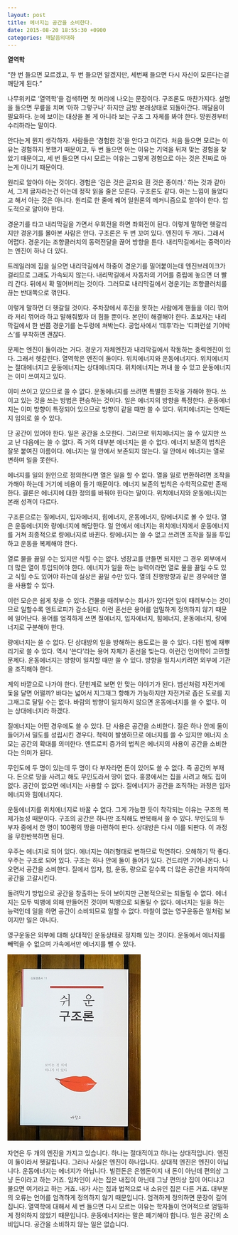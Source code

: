 ```yaml
---
layout: post
title: 에너지는 공간을 소비한다.
date: 2015-08-20 18:55:30 +0900
categories: 깨달음의대화
---
```

**열역학** 

  


“한 번 들으면 모르겠고, 두 번 들으면 알겠지만, 세번째 들으면 다시 자신이 모른다는걸 깨닫게 된다.” 

  


나무위키로 ‘열역학’을 검색하면 첫 머리에 나오는 문장이다. 구조론도 마찬가지다. 설명을 들으면 무릎을 치며 ‘아하 그렇구나’ 하지만 금방 본래상태로 되돌아간다. 깨달음이 필요하다. 눈에 보이는 대상을 볼 게 아니라 보는 구조 그 자체를 봐야 한다. 망원경부터 수리하라는 말이다. 

  


안다는게 뭔지 생각하자. 사람들은 ‘경험한 것’을 안다고 여긴다. 처음 들으면 모르는 이유는 경험하지 못했기 때문이고, 두 번 들으면 아는 이유는 기억을 뒤져 맞는 경험을 찾았기 때문이고, 세 번 들으면 다시 모르는 이유는 그렇게 경험으로 아는 것은 진짜로 아는게 아니기 때문이다. 

  


원리로 알아야 아는 것이다. 경험은 ‘검은 것은 글자요 흰 것은 종이라.’ 하는 것과 같아서, 그게 글자라는건 아는데 정작 읽을 줄은 모른다. 구조론도 같다. 아는 느낌이 들었다고 해서 아는 것은 아니다. 원리로 한 줄에 꿰어 일원론의 메커니즘으로 알아야 한다. 압도적으로 알아야 한다. 

  


경운기를 타고 내리막길을 가면서 우회전을 하면 좌회전이 된다. 이렇게 말하면 헷갈리지만 경운기를 몰아본 사람은 안다. 구조론은 두 번 꼬여 있다. 엔진이 두 개다. 그래서 어렵다. 경운기는 조향클러치의 동력전달을 끊어 방향을 튼다. 내리막길에서는 중력이라는 엔진이 하나 더 있다. 

  


트레일러에 짐을 실으면 내리막길에서 하중이 경운기를 밀어붙이는데 엔진브레이크가 걸리므로 그래도 가속되지 않는다. 내리막길에서 자동차의 기어를 중립에 놓으면 더 빨리 간다. 뒤에서 확 밀어버리는 것이다. 그러므로 내리막길에서 경운기는 조향클러치를 끊는 반대쪽으로 꺾인다. 

  


이렇게 말하면 더 헷갈릴 것이다. 주차장에서 후진을 못하는 사람에게 핸들을 이리 꺾어라 저리 꺾어라 하고 말해줘봤자 더 힘들 뿐이다. 본인이 해결해야 한다. 초보자는 내리막길에서 한 번쯤 경운기를 논두렁에 쳐박는다. 공업사에서 ‘데후’라는 ‘디퍼런셜 기어박스’를 부착하면 괜찮다. 

  


문제는 엔진이 둘이라는 거다. 경운기 자체엔진과 내리막길에서 작동하는 중력엔진이 있다. 그래서 헷갈린다. 열역학은 엔진이 둘이다. 위치에너지와 운동에너지다. 위치에너지는 절대에너지고 운동에너지는 상대에너지다. 위치에너지는 꺼내 쓸 수 있고 운동에너지는 이미 쓰여지고 있다. 

  


이미 쓰이고 있으므로 쓸 수 없다. 운동에너지를 쓰려면 특별한 조작을 가해야 한다. 쓰이고 있는 것을 쓰는 방법은 편승하는 것이다. 일은 에너지의 방향을 특정한다. 운동에너지는 이미 방향이 특정되어 있으므로 방향이 같을 때만 쓸 수 있다. 위치에너지는 언제든지 임의로 쓸 수 있다. 

  


단 공간이 있어야 한다. 일은 공간을 소모한다. 그러므로 위치에너지는 쓸 수 있지만 쓰고 난 다음에는 쓸 수 없다. 즉 거의 대부분 에너지는 쓸 수 없다. 에너지 보존의 법칙은 잘못 붙여진 이름이다. 에너지는 일 안에서 보존되지 않는다. 일 안에서 에너지는 열로 변하며 일을 못한다. 

  


에너지를 일의 원인으로 정의한다면 열은 일을 할 수 없다. 열을 일로 변환하려면 조작을 가해야 하는데 거기에 비용이 들기 때문이다. 에너지 보존의 법칙은 수학적으로만 존재한다. 결론은 에너지에 대한 정의를 바꿔야 한다는 말이다. 위치에너지와 운동에너지는 본래 성격이 다르다. 

  


구조론으로는 질에너지, 입자에너지, 힘에너지, 운동에너지, 량에너지로 볼 수 있다. 열은 운동에너지와 량에너지에 해당한다. 일 안에서 에너지는 위치에너지에서 운동에너지를 거쳐 최종적으로 량에너지로 바뀐다. 량에너지는 쓸 수 없고 쓰려면 조작을 질을 투입하고 운동을 복제해야 한다. 

  


열로 물을 끓일 수는 있지만 식힐 수는 없다. 냉장고를 만들면 되지만 그 경우 외부에서 더 많은 열이 투입되어야 한다. 에너지가 일을 하는 능력이라면 열로 물을 끓일 수도 있고 식힐 수도 있어야 하는데 실상은 끓일 수만 있다. 열의 진행방향과 같은 경우에만 열을 사용할 수 있다. 

  


이런 모순은 쉽게 찾을 수 있다. 건물을 때려부수는 회사가 있다면 일이 때려부수는 것이므로 일할수록 엔트로피가 감소된다. 이런 혼선은 용어를 엄밀하게 정의하지 않기 때문에 일어난다. 용어를 엄격하게 쓰면 질에너지, 입자에너지, 힘에너지, 운동에너지, 량에너지로 구분해야 한다. 

  


량에너지는 쓸 수 없다. 단 상대방의 일을 방해하는 용도로는 쓸 수 있다. 다된 밥에 재뿌리기로 쓸 수 있다. 역시 ‘쓴다’라는 용어 자체가 혼선을 빚는다. 이런건 언어학이 고민할 문제다. 운동에너지는 방향이 일치할 때만 쓸 수 있다. 방향을 일치시키려면 외부에 기관을 조직해야 한다. 

  


계의 바깥으로 나가야 한다. 닫힌계로 보면 안 맞는 이야기가 된다. 범선처럼 자전거에 돛을 달면 어떨까? 바다는 넓어서 지그재그 항해가 가능하지만 자전거로 좁은 도로를 지그재그로 달릴 수는 없다. 바람의 방향이 일치하지 않으면 운동에너지를 쓸 수 없다. 이는 상대에너지라 하겠다. 

  


질에너지는 어떤 경우에도 쓸 수 있다. 단 사용은 공간을 소비한다. 질은 하나 안에 둘이 들어가서 밀도를 성립시킨 경우다. 척력이 발생하므로 에너지를 쓸 수 있지만 에너지 소모는 공간의 확대를 의미한다. 엔트로피 증가의 법칙은 에너지의 사용이 공간을 소비한다는 의미가 된다. 

  


무인도에 두 명이 있는데 두 명이 다 부자라면 돈이 있어도 쓸 수 없다. 즉 공간의 부재다. 돈으로 땅을 사려고 해도 무인도라서 땅이 없다. 홍콩에서는 집을 사려고 해도 집이 없다. 공간이 없으면 에너지는 사용할 수 없다. 질에너지가 공간을 조직하는 과정은 입자에너지와 힘에너지다. 

  


운동에너지를 위치에너지로 바꿀 수 없다. 그게 가능한 듯이 착각되는 이유는 구조의 복제가능성 때문이다. 구조의 공간은 하나만 조직해도 반복해서 쓸 수 있다. 무인도의 두 부자 중에서 한 명이 100평의 땅을 마련하여 판다. 상대방은 다시 이를 되판다. 이 과정을 무한반복하면 된다. 

  


우주는 에너지로 되어 있다. 에너지는 여러형태로 변하므로 막연하다. 오해하기 딱 좋다. 우주는 구조로 되어 있다. 구조는 하나 안에 둘이 들어가 있다. 건드리면 기어나온다. 나오면서 공간을 소비한다. 질에서 입자, 힘, 운동, 량으로 갈수록 더 많은 공간을 차지하여 공간을 고갈시킨다. 

  


돌려막기 방법으로 공간을 창출하는 듯이 보이지만 근본적으로는 되돌릴 수 없다. 에너지는 모두 빅뱅에 의해 만들어진 것이며 빅뱅으로 되돌릴 수 없다. 에너지는 일을 하는 능력인데 일을 하면 공간이 소비되므로 일할 수 없다. 마찰이 없는 영구운동은 일처럼 보이지만 일은 아니다. 

  


영구운동은 외부에 대해 상대적인 운동상태로 정지해 있는 것이다. 운동에서 에너지를 빼먹을 수 없으며 가속에서만 에너지를 뺄 수 있다. 

  



 
<img src="files/attach/images/198/629/615/DSC01488.JPG" alt="DSC01488.JPG" width="300" height="419" /> 

  


자연은 두 개의 엔진을 가지고 있습니다. 하나는 절대적이고 하나는 상대적입니다. 엔진이 둘이라서 헷갈립니다. 그러나 사실은 엔진이 하나입니다. 상대적 엔진은 엔진이 아닙니다. 운동에너지는 에너지가 아닙니다. 빌린돈은 은행돈이지 내 돈이 아닌데 편의상 그냥 돈이라고 하는 거죠. 임차인이 사는 집은 내집이 아닌데 그냥 편의상 집이 어디냐고 물으면 여기라고 하는 거죠. 내가 사는 집과 법적으로 내 소유인 집은 다른 거죠. 대부분의 오류는 언어를 엄격하게 정의하지 않기 때문입니다. 엄격하게 정의하면 문장이 길어집니다. 열역학에 대해서 세 번 들으면 다시 모르는 이유는 학자들이 언어적으로 엄밀하게 정의하지 않았기 때문입니다. 운동에너지라는 말은 폐기해야 합니다. 일은 공간의 소비입니다. 공간을 소비하지 않는 일은 없습니다.